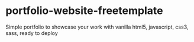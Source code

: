 # portfolio-website-freetemplate
Simple portfolio to showcase your work with vanilla html5, javascript, css3, sass, ready to deploy
